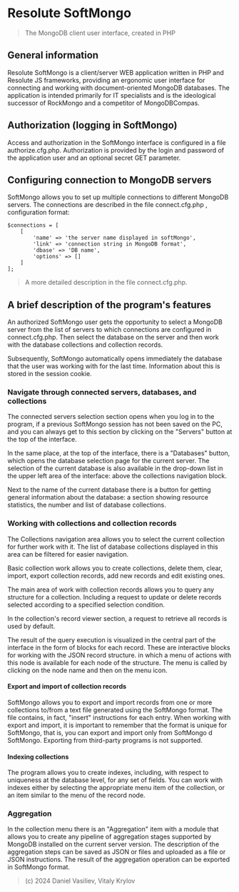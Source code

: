 # Resolute SoftMongo
> The MongoDB client user interface, created in PHP

## General information
Resolute SoftMongo is a client/server WEB application written in PHP and Resolute JS frameworks, providing an ergonomic user interface for connecting and working with document-oriented MongoDB databases. The application is intended primarily for IT specialists and is the ideological successor of RockMongo and a competitor of MongoDBCompas.

## Authorization (logging in SoftMongo)
Access and authorization in the SoftMongo interface is configured in a file authorize.cfg.php.
Authorization is provided by the login and password of the application user and an optional secret GET parameter.

## Configuring connection to MongoDB servers
SoftMongo allows you to set up multiple connections to different MongoDB servers. 
The connections are described in the file connect.cfg.php , configuration format:
````
$connections = [
	[
		'name' => 'the server name displayed in softMongo',
		'link' => 'connection string in MongoDB format',
		'dbase' => 'DB name',
		'options' => []
	]
];
````
> A more detailed description in the file connect.cfg.php.

## A brief description of the program's features
An authorized SoftMongo user gets the opportunity to select a MongoDB server from the list of servers to which connections are configured in connect.cfg.php. Then select the database on the server and then work with the database collections and collection records.

Subsequently, SoftMongo automatically opens immediately the database that the user was working with for the last time. Information about this is stored in the session cookie.

### Navigate through connected servers, databases, and collections
The connected servers selection section opens when you log in to the program, if a previous SoftMongo session has not been saved on the PC, and you can always get to this section by clicking on the "Servers" button at the top of the interface.

In the same place, at the top of the interface, there is a "Databases" button, which opens the database selection page for the current server.
The selection of the current database is also available in the drop-down list in the upper left area of the interface: above the collections navigation block.

Next to the name of the current database there is a button for getting general information about the database: a section showing resource statistics, the number and list of database collections.

### Working with collections and collection records
The Collections navigation area allows you to select the current collection for further work with it. The list of database collections displayed in this area can be filtered for easier navigation.

Basic collection work allows you to create collections, delete them, clear, import, export collection records, add new records and edit existing ones. 

The main area of work with collection records allows you to query any structure for a collection. Including a request to update or delete records selected according to a specified selection condition.

In the collection's record viewer section, a request to retrieve all records is used by default.

The result of the query execution is visualized in the central part of the interface in the form of blocks for each record. These are interactive blocks for working with the JSON record structure. in which a menu of actions with this node is available for each node of the structure. The menu is called by clicking on the node name and then on the menu icon.

#### Export and import of collection records
SoftMongo allows you to export and import records from one or more collections to/from a text file generated using the SoftMongo format. The file contains, in fact, "insert" instructions for each entry. When working with export and import, it is important to remember that the format is unique for SoftMongo, that is, you can export and import only from SoftMongo d SoftMongo. Exporting from third-party programs is not supported.

#### Indexing collections
The program allows you to create indexes, including, with respect to uniqueness at the database level, for any set of fields. You can work with indexes either by selecting the appropriate menu item of the collection, or an item similar to the menu of the record node.

### Aggregation
In the collection menu there is an "Aggregation" item with a module that allows you to create any pipeline of aggregation stages supported by MongoDB installed on the current server version. The description of the aggregation steps can be saved as JSON or files and uploaded as a file or JSON instructions. The result of the aggregation operation can be exported in SoftMongo format.

> (с) 2024 Daniel Vasiliev, Vitaly Krylov 